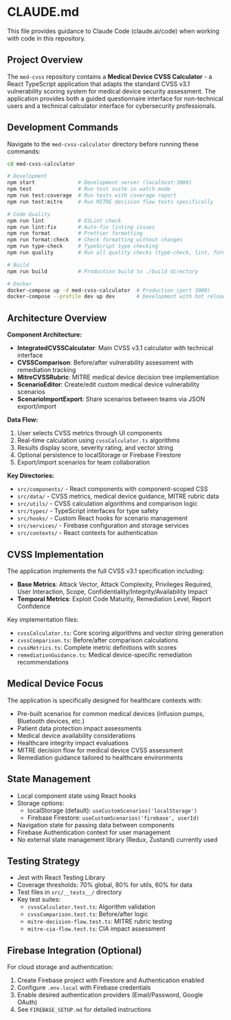 # CLAUDE.md

This file provides guidance to Claude Code (claude.ai/code) when working with code in this repository.

## Project Overview

The `med-cvss` repository contains a **Medical Device CVSS Calculator** - a React TypeScript application that adapts the standard CVSS v3.1 vulnerability scoring system for medical device security assessment. The application provides both a guided questionnaire interface for non-technical users and a technical calculator interface for cybersecurity professionals.

## Development Commands

Navigate to the `med-cvss-calculator` directory before running these commands:

```bash
cd med-cvss-calculator

# Development
npm start              # Development server (localhost:3000)
npm test               # Run test suite in watch mode
npm run test:coverage  # Run tests with coverage report
npm run test:mitre     # Run MITRE decision flow tests specifically

# Code Quality
npm run lint           # ESLint check
npm run lint:fix       # Auto-fix linting issues
npm run format         # Prettier formatting
npm run format:check   # Check formatting without changes
npm run type-check     # TypeScript type checking
npm run quality        # Run all quality checks (type-check, lint, format, tests)

# Build
npm run build          # Production build to ./build directory

# Docker
docker-compose up -d med-cvss-calculator  # Production (port 3000)
docker-compose --profile dev up dev       # Development with hot reload (port 3001)
```

## Architecture Overview

**Component Architecture:**
- **IntegratedCVSSCalculator**: Main CVSS v3.1 calculator with technical interface
- **CVSSComparison**: Before/after vulnerability assessment with remediation tracking
- **MitreCVSSRubric**: MITRE medical device decision tree implementation
- **ScenarioEditor**: Create/edit custom medical device vulnerability scenarios
- **ScenarioImportExport**: Share scenarios between teams via JSON export/import

**Data Flow:**
1. User selects CVSS metrics through UI components
2. Real-time calculation using `cvssCalculator.ts` algorithms
3. Results display score, severity rating, and vector string
4. Optional persistence to localStorage or Firebase Firestore
5. Export/import scenarios for team collaboration

**Key Directories:**
- `src/components/` - React components with component-scoped CSS
- `src/data/` - CVSS metrics, medical device guidance, MITRE rubric data
- `src/utils/` - CVSS calculation algorithms and comparison logic
- `src/types/` - TypeScript interfaces for type safety
- `src/hooks/` - Custom React hooks for scenario management
- `src/services/` - Firebase configuration and storage services
- `src/contexts/` - React contexts for authentication

## CVSS Implementation

The application implements the full CVSS v3.1 specification including:
- **Base Metrics**: Attack Vector, Attack Complexity, Privileges Required, User Interaction, Scope, Confidentiality/Integrity/Availability Impact
- **Temporal Metrics**: Exploit Code Maturity, Remediation Level, Report Confidence

Key implementation files:
- `cvssCalculator.ts`: Core scoring algorithms and vector string generation
- `cvssComparison.ts`: Before/after comparison calculations
- `cvssMetrics.ts`: Complete metric definitions with scores
- `remediationGuidance.ts`: Medical device-specific remediation recommendations

## Medical Device Focus

The application is specifically designed for healthcare contexts with:
- Pre-built scenarios for common medical devices (infusion pumps, Bluetooth devices, etc.)
- Patient data protection impact assessments
- Medical device availability considerations
- Healthcare integrity impact evaluations
- MITRE decision flow for medical device CVSS assessment
- Remediation guidance tailored to healthcare environments

## State Management

- Local component state using React hooks
- Storage options:
  - localStorage (default): `useCustomScenarios('localStorage')`
  - Firebase Firestore: `useCustomScenarios('firebase', userId)`
- Navigation state for passing data between components
- Firebase Authentication context for user management
- No external state management library (Redux, Zustand) currently used

## Testing Strategy

- Jest with React Testing Library
- Coverage thresholds: 70% global, 80% for utils, 60% for data
- Test files in `src/__tests__/` directory
- Key test suites:
  - `cvssCalculator.test.ts`: Algorithm validation
  - `cvssComparison.test.ts`: Before/after logic
  - `mitre-decision-flow.test.ts`: MITRE rubric testing
  - `mitre-cia-flow.test.ts`: CIA impact assessment

## Firebase Integration (Optional)

For cloud storage and authentication:
1. Create Firebase project with Firestore and Authentication enabled
2. Configure `.env.local` with Firebase credentials
3. Enable desired authentication providers (Email/Password, Google OAuth)
4. See `FIREBASE_SETUP.md` for detailed instructions